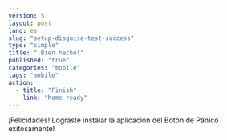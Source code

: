 ```yaml
---
version: 5
layout: post
lang: es
slug: "setup-disguise-test-success"
type: "simple"
title: "¡Bien hecho!"
published: "true"
categories: "mobile"
tags: "mobile"
action: 
  - title: "Finish"
    link: "home-ready"
---
```


¡Felicidades! Lograste instalar la aplicación del Botón de Pánico exitosamente!
